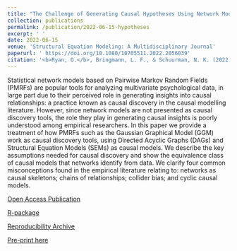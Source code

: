 ```yaml
---
title: "The Challenge of Generating Causal Hypotheses Using Network Models"
collection: publications
permalink: /publication/2022-06-15-hypotheses
excerpt: ' '
date: 2022-06-15
venue: 'Structural Equation Modeling: A Multidisciplinary Journal'
paperurl: ' https://doi.org/10.1080/10705511.2022.2056039'
citation: '<b>Ryan, O.</b>, Bringmann, L. F., & Schuurman, N. K. (2022). The Challenge of Generating Causal Hypotheses Using Network Models. Structural Equation Modeling: A Multidisciplinary Journal.'
---
```


Statistical network models based on Pairwise Markov Random Fields (PMRFs) are popular tools for analyzing multivariate psychological data, in large part due to their perceived role in generating insights into causal relationships: a practice known as causal discovery in the causal modelling literature. However, since network models are not presented as causal discovery tools, the role they play in generating causal insights is poorly understood among empirical researchers. In this paper we provide a treatment of how PMRFs such as the Gaussian Graphical Model (GGM) work as causal discovery tools, using Directed Acyclic Graphs (DAGs) and Structural Equation Models (SEMs) as causal models. We describe the key assumptions needed for causal discovery and show the equivalence class of causal models that networks identify from data. We clarify four common misconceptions found in the empirical literature relating to: networks as causal skeletons; chains of relationships; collider bias; and cyclic causal models.

[Open Access Publication](https://www.tandfonline.com/doi/pdf/10.1080/10705511.2022.2056039?needAccess=true)

[R-package](https://github.com/ryanoisin/SEset) 

[Reproducibility Archive](https://github.com/ryanoisin/CausalHypotheses)

[Pre-print here](https://psyarxiv.com/ryg69)


